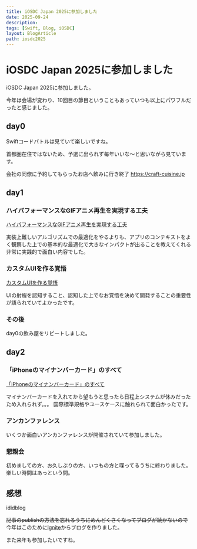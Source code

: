 ```yaml
---
title: iOSDC Japan 2025に参加しました
date: 2025-09-24
description: 
tags: [Swift, Blog, iOSDC]
layout: BlogArticle
path: iosdc2025
---
```


# iOSDC Japan 2025に参加しました
iOSDC Japan 2025に参加しました。

今年は会場が変わり、10回目の節目ということもあっていつも以上にパワフルだったと感じました。

## day0

Swiftコードバトルは見ていて楽しいですね。

首都圏在住ではないため、予選に出られず毎年いいな〜と思いながら見ています。

会社の同僚に予約してもらったお店へ飲みに行き終了
https://craft-cuisine.jp

## day1

### ハイパフォーマンスなGIFアニメ再生を実現する工夫
[ハイパフォーマンスなGIFアニメ再生を実現する工夫](https://fortee.jp/iosdc-japan-2025/proposal/ab24be40-5e30-40c2-8eff-a2e691f10865)

実装上難しいアルゴリズムでの最適化をやるよりも、アプリのコンテキストをよく観察した上での基本的な最適化で大きなインパクトが出ることを教えてくれる非常に実践的で面白い内容でした。

### カスタムUIを作る覚悟
[カスタムUIを作る覚悟](https://fortee.jp/iosdc-japan-2025/proposal/c5ee3a90-1624-4912-8e52-c8049869d3b8)

UIの射程を認知すること、認知した上でなお覚悟を決めて開発することの重要性が語られていてよかったです。

### その後

day0の飲み屋をリピートしました。

## day2

### 「iPhoneのマイナンバーカード」のすべて
[「iPhoneのマイナンバーカード」のすべて](https://fortee.jp/iosdc-japan-2025/proposal/92480fdb-0cae-4b75-8471-348b02924fa9)

マイナンバーカードを入れてから望もうと思ったら日程上システムが休みだったため入れられず。。。
国際標準規格やユースケースに触れられて面白かったです。

### アンカンファレンス

いくつか面白いアンカンファレンスが開催されていて参加しました。

### 懇親会

初めましての方、お久しぶりの方、いつもの方と喋ってるうちに終わりました。楽しい時間はあっという間。

## 感想

ididblog

~~記事のpublishの方法を忘れるうちにめんどくさくなってブログが続かないので~~今年はこのために[Ignite](https://github.com/twostraws/Ignite)からブログを作りました。

また来年も参加したいですね。

